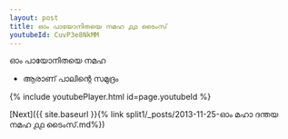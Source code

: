 ```yaml
---
layout: post
title: ഓം പായോനിതയെ നമഹ ൧൧ ടൈംസ്
youtubeId: CuvP3e8NkMM
---
```

 
 
 ഓം പായോനിതയെ നമഹ 
 
 -  ആരാണ് പാലിന്റെ സമുദ്രം 
 
  
 
  
 
 
 
 
 
 


{% include youtubePlayer.html id=page.youtubeId %}
 
[Next]({{ site.baseurl }}{% link  split1/_posts/2013-11-25-ഓം മഹാ ദന്തയ നമഹ ൧൧ ടൈംസ്.md%})
 
